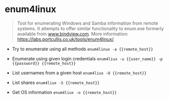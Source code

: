 # enum4linux
> Tool for enumerating Windows and Samba information from remote systems.
> It attempts to offer similar functionality to enum.exe formerly available from www.bindview.com.
> More information: <https://labs.portcullis.co.uk/tools/enum4linux/>.

- Try to enumerate using all methods
`enum4linux -a {{remote_host}}`

- Enumerate using given login credentials
`enum4liux -u {{user_name}} -p {{password}} {{remote_host}}`

- List usernames from a given host
`enum4liux -U {{remote_host}}`

- List shares
`enum4liux -S {{remote_host}}`

- Get OS information
`enum4liux -o {{remote_host}}`
